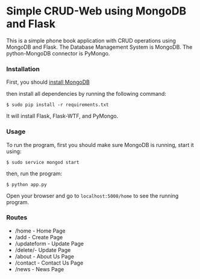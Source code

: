 # Simple CRUD-Web using MongoDB and Flask

This is a simple phone book application with CRUD operations using MongoDB and Flask.
The Database Management System is MongoDB. 
The python-MongoDB connector is PyMongo.

### Installation

First, you should [install MongoDB](https://docs.mongodb.com/manual/installation/)

then install all dependencies by running the following command:

```
$ sudo pip install -r requirements.txt
```

It will install Flask, Flask-WTF, and PyMongo.

### Usage

To run the program, first you should make sure MongoDB is running, start it using:

```
$ sudo service mongod start
```

then, run the program:

```
$ python app.py
```

Open your browser and go to `localhost:5000/home` to see the running program.

### Routes
<ul>
<li>/home - Home Page</li>
<li>/add - Create Page</li>
<li>/updateform - Update Page</li>
<li>/delete/<id>- Update Page</li>
<li>/about - About Us Page</li>
<li>/contact - Contact Us Page</li>
<li>/news - News Page</li>
</ul>  